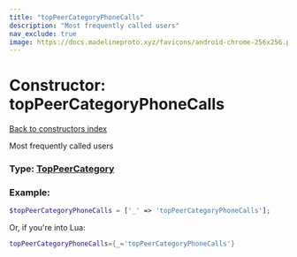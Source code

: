 ```yaml
---
title: "topPeerCategoryPhoneCalls"
description: "Most frequently called users"
nav_exclude: true
image: https://docs.madelineproto.xyz/favicons/android-chrome-256x256.png
---
```

# Constructor: topPeerCategoryPhoneCalls  
[Back to constructors index](index.md)



Most frequently called users




### Type: [TopPeerCategory](../types/TopPeerCategory.md)


### Example:

```php
$topPeerCategoryPhoneCalls = ['_' => 'topPeerCategoryPhoneCalls'];
```  


Or, if you're into Lua:

```lua
topPeerCategoryPhoneCalls={_='topPeerCategoryPhoneCalls'}

```


